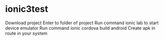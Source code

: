 # ionic3test

Download project
Enter to folder of project
Run command ionic lab to start device emulator
Run command ionic cordova build android
Create apk in route in your system
